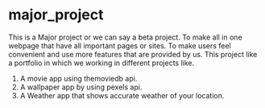 # major_project
This is a Major project or we can say a beta project.
To make all in one webpage that have all important pages or sites. To make users feel convenient and
use more features that are provided by us.
This project like a portfolio in which we working in different projects like.
                
  1. A movie app using themoviedb api.
  2. A wallpaper app by using pexels api.
  3. A Weather app that shows accurate weather of your location.
